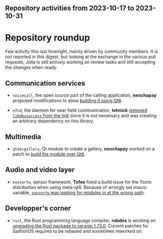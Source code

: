 Repository activities from 2023-10-17 to 2023-10-31
---------------------------------------------------

# Repository roundup

Few activity this last forenight, mainly driven by community members. It is not reported in this digest, but looking at the exchange in the various pull requests, Jolla is still actively working on review tasks and still accepting the changes when ready.

## Communication services

* `voicecall`, the open source part of the calling application, **neochapay** proposed modifications to allow [building it using Qt6](https://github.com/sailfishos/voicecall/pull/13).

* `nfcd`, the daemon for near field communication, **tehnick** [removed `libdbusaccess` from the link](https://github.com/sailfishos/nfcd/pull/15) since it is not necessary and was creating an arbitrary dependency on this library.

## Multimedia

* `qtdocgallery`, Qt module to create a gallery, **neochapay** worked on a patch to [build the module over Qt6](https://github.com/sailfishos/qtdocgallery/pull/6).

## Audio and video layer

* `sensorfw`, sensor framework, **Tofee** fixed a build issue for the Yocto distribution when using meta-qt6. Because of wrongly set macro variable, [`sensorfw` was looking for modules in at the wrong path](https://github.com/sailfishos/sensorfw/pull/20).

## Developper's corner

* `rust`, the Rust programming language compiler, **rubdos** is working on [upgrading the Rust package to version 1.73.0](https://github.com/sailfishos/rust/pull/21). Current patches for SailfishOS requires to be rebased and sometimes reworked on.